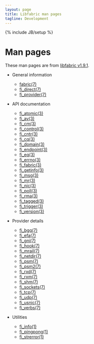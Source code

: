 ```yaml
---
layout: page
title: Libfabric man pages
tagline: Development
---
```

{% include JB/setup %}

# Man pages

These man pages are from [libfabric
v1.9.1](https://github.com/ofiwg/libfabric/releases/tag/v1.9.1).

* General information
  * [fabric(7)](fabric.7.html)
  * [fi_direct(7)](fi_direct.7.html)
  * [fi_provider(7)](fi_provider.7.html)

* API documentation
  * [fi_atomic(3)](fi_atomic.3.html)
  * [fi_av(3)](fi_av.3.html)
  * [fi_cm(3)](fi_cm.3.html)
  * [fi_control(3)](fi_control.3.html)
  * [fi_cntr(3)](fi_cntr.3.html)
  * [fi_cq(3)](fi_cq.3.html)
  * [fi_domain(3)](fi_domain.3.html)
  * [fi_endpoint(3)](fi_endpoint.3.html)
  * [fi_eq(3)](fi_eq.3.html)
  * [fi_errno(3)](fi_errno.3.html)
  * [fi_fabric(3)](fi_fabric.3.html)
  * [fi_getinfo(3)](fi_getinfo.3.html)
  * [fi_msg(3)](fi_msg.3.html)
  * [fi_mr(3)](fi_mr.3.html)
  * [fi_nic(3)](fi_nic.3.html)
  * [fi_poll(3)](fi_poll.3.html)
  * [fi_rma(3)](fi_rma.3.html)
  * [fi_tagged(3)](fi_tagged.3.html)
  * [fi_trigger(3)](fi_trigger.3.html)
  * [fi_version(3)](fi_version.3.html)

* Provider details
  * [fi_bgq(7)](fi_bgq.7.html)
  * [fi_efa(7)](fi_efa.7.html)
  * [fi_gni(7)](fi_gni.7.html)
  * [fi_hook(7)](fi_hook.7.html)
  * [fi_mrail(7)](fi_mrail.7.html)
  * [fi_netdir(7)](fi_netdir.7.html)
  * [fi_psm(7)](fi_psm.7.html)
  * [fi_psm2(7)](fi_psm2.7.html)
  * [fi_rxd(7)](fi_rxd.7.html)
  * [fi_rxm(7)](fi_rxm.7.html)
  * [fi_shm(7)](fi_shm.7.html)
  * [fi_sockets(7)](fi_sockets.7.html)
  * [fi_tcp(7)](fi_tcp.7.html)
  * [fi_udp(7)](fi_udp.7.html)
  * [fi_usnic(7)](fi_usnic.7.html)
  * [fi_verbs(7)](fi_verbs.7.html)

* Utilities
  * [fi_info(1)](fi_info.1.html)
  * [fi_pingpong(1)](fi_pingpong.1.html)
  * [fi_strerror(1)](fi_strerror.1.html)
